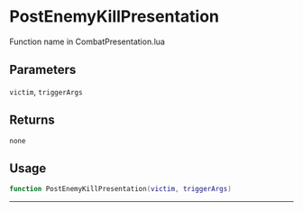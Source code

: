 # PostEnemyKillPresentation
Function name in CombatPresentation.lua
## Parameters
`victim`, `triggerArgs`
## Returns
`none`
## Usage
```lua
function PostEnemyKillPresentation(victim, triggerArgs)
```
---
